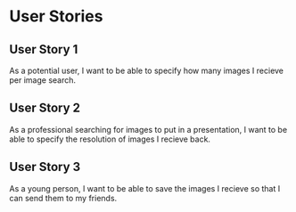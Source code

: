 # User Stories

## User Story 1 

As a potential user, I want to be able to specify how many images I recieve per image search.  

## User Story 2

As a professional searching for images to put in a presentation, I want to be able to specify the resolution of images I recieve back.

## User Story 3

 As a young person, I want to be able to save the images I recieve so that I can send them to my friends. 